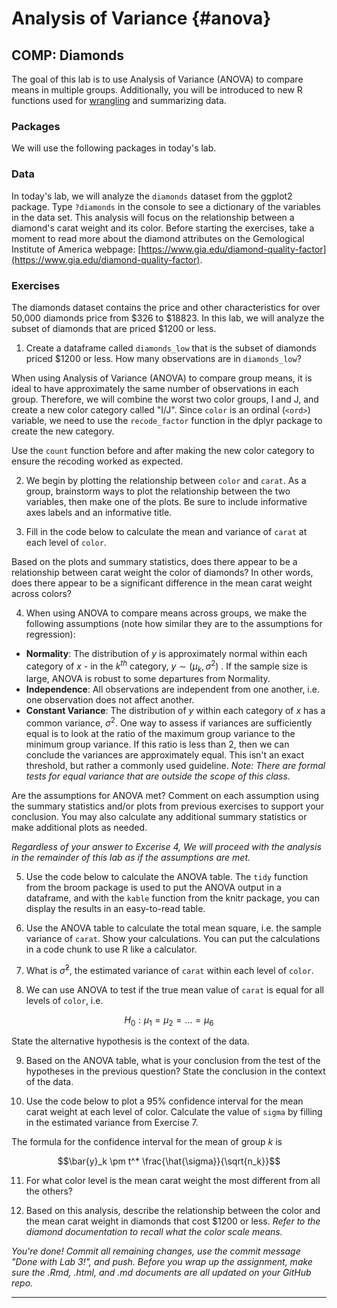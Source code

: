 # Analysis of Variance {#anova}


## COMP: Diamonds



The goal of this lab is to use Analysis of Variance (ANOVA) to compare means in multiple groups. Additionally, you will be introduced to new R functions used for [wrangling](https://en.wikipedia.org/wiki/Data_wrangling) and summarizing data.



### Packages

We will use the following packages in today's lab.



### Data 

In today's lab, we will analyze the `diamonds` dataset from the ggplot2 package. Type `?diamonds` in the console to see a dictionary of the variables in the data set. This analysis will focus on the relationship between a diamond's carat weight and its color. Before starting the exercises, take a moment to read more about the diamond attributes on the Gemological Institute of America webpage: [https://www.gia.edu/diamond-quality-factor](https://www.gia.edu/diamond-quality-factor).


### Exercises 

The diamonds dataset contains the price and other characteristics for over 50,000 diamonds price from $326 to $18823. In this lab, we will analyze the subset of diamonds that are priced $1200 or less. 

1. Create a dataframe called `diamonds_low` that is the subset of diamonds priced $1200 or less. How many observations are in `diamonds_low`? 

When using Analysis of Variance (ANOVA) to compare group means, it is ideal to have approximately the same number of observations in each group. Therefore, we will combine the worst two color groups, I and J, and create a new color category called "I/J". Since `color` is an ordinal (`<ord>`) variable, we need to use the `recode_factor` function in the dplyr package to create the new category. 

Use the `count` function before and after making the new color category to ensure the recoding worked as expected.








2. We begin by plotting the relationship between `color` and `carat`. As a group, brainstorm ways to plot the relationship between the two variables, then make one of the plots. Be sure to include informative axes labels and an informative title.

3. Fill in the code below to calculate the mean and variance of `carat` at each level of `color`. 





Based on the plots and summary statistics, does there appear to be a relationship between carat weight the color of diamonds? In other words, does there appear to be a significant difference in the mean carat weight across colors?

4. When using ANOVA to compare means across groups, we make the following assumptions (note how similar they are to the assumptions for regression): 

  - **Normality**: The distribution of $y$ is approximately normal within each category of $x$ - in the $k^{th}$ category, $y \sim (\mu_k, \sigma^2)$ . If the sample size is large, ANOVA is robust to some departures from Normality. 
  - **Independence**: All observations are independent from one another, i.e. one observation does not affect another.
  - **Constant Variance**: The distribution of $y$ within each category of $x$ has a common variance, $\sigma^2$. One way to assess if variances are sufficiently equal is to look at the ratio of the maximum group variance to the minimum group variance. If this ratio is less than 2, then we can conclude the variances are approximately equal. This isn't an exact threshold, but rather a commonly used guideline. *Note: There are formal tests for equal variance that are outside the scope of this class.*

Are the assumptions for ANOVA met? Comment on each assumption using the summary statistics and/or plots from previous exercises to support your conclusion. You may also calculate any additional summary statistics or make additional plots as needed.
  
*Regardless of your answer to Excerise 4, We will proceed with the analysis in the remainder of this lab as if the assumptions are met.*

5. Use the code below to calculate the ANOVA table. The `tidy` function from the broom package is used to put the ANOVA output in a dataframe, and with the `kable` function from the knitr package, you can display the results in an easy-to-read table.



6. Use the ANOVA table to calculate the total mean square, i.e. the sample variance of `carat`. Show your calculations. You can put the calculations in a code chunk to use R like a calculator. 

7. What is $\hat{\sigma}^2$, the estimated variance of `carat` within each level of `color`. 

8. We can use ANOVA to test if the true mean value of `carat` is equal for all levels of `color`, i.e. 

$$ H_0: \mu_1 = \mu_2 = \dots = \mu_6$$

State the alternative hypothesis is the context of the data. 

9. Based on the ANOVA table, what is your conclusion from the test of the hypotheses in the previous question? State the conclusion in the context of the data.

10. Use the code below to plot a 95% confidence interval for the mean carat weight at each level of color. Calculate the value of `sigma` by filling in the estimated variance from Exercise 7. 

The formula for the confidence interval for the mean of group $k$ is 





$$\bar{y}_k \pm t^* \frac{\hat{\sigma}}{\sqrt{n_k}}$$





11. For what color level is the mean carat weight the most different from all the others? 

12. Based on this analysis, describe the relationship between the color and the mean carat weight in diamonds that cost $1200 or less. *Refer to the diamond documentation to recall what the color scale means.*

*You're done! Commit all remaining changes, use the commit message "Done with Lab 3!", and push. Before you wrap up the assignment, make sure the .Rmd, .html, and .md documents are all updated on your GitHub repo.*

***
